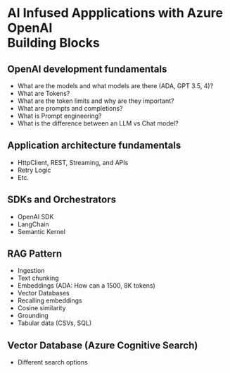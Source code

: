 # AI Infused Appplications with Azure OpenAI<br/>Building Blocks


## OpenAI development fundamentals

- What are the models and what models are there (ADA, GPT 3.5, 4)?
- What are Tokens?
- What are the token limits and why are they important?
- What are prompts and completions?
- What is Prompt engineering?
- What is the difference between an LLM vs Chat model?

## Application architecture fundamentals

-	HttpClient, REST, Streaming, and APIs
-	Retry Logic
-	Etc.

## SDKs and Orchestrators

-	OpenAI SDK
-	LangChain
- 	Semantic Kernel

## RAG Pattern

- Ingestion
- Text chunking
- Embeddings (ADA: How can a 1500, 8K tokens)
- Vector Databases
- Recalling embeddings
- Cosine similarity
- Grounding
- Tabular data (CSVs, SQL)

## Vector Database (Azure Cognitive Search)

- Different search options
